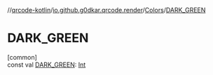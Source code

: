 //[qrcode-kotlin](../../../index.md)/[io.github.g0dkar.qrcode.render](../index.md)/[Colors](index.md)/[DARK_GREEN](-d-a-r-k_-g-r-e-e-n.md)

# DARK_GREEN

[common]\
const val [DARK_GREEN](-d-a-r-k_-g-r-e-e-n.md): [Int](https://kotlinlang.org/api/latest/jvm/stdlib/kotlin/-int/index.html)
